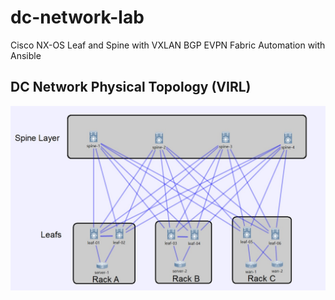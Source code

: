 # dc-network-lab

Cisco NX-OS Leaf and Spine with VXLAN BGP EVPN Fabric Automation with Ansible

## DC Network Physical Topology (VIRL)
![Alt text](documentation/diagrams/VIRL_network_topology.jpg?raw=true "DC Network Physical Topology (VIRL)")